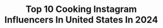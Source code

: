 ---
title: Top 10 Cooking Instagram Influencers In United States In 2024
description: >-
  Find top cooking Instagram influencers in United States in 2024. Most popular hashtags: #easyrecipes #healthyrecipes #foodreels #gifted.
platform: Instagram
hits: 10331
text_top: Discover the best Instagram profiles on inBeat.
text_bottom: Our database aggregates 10331 Instagram influencers like this in United States for you to pitch.
profiles:
  - username: "hellooo_steph"
    fullname: >-
      Steph Contreras
    bio: >-
      🥑 home cooking + local eats 🥐 comfort foods + desserts 📍 sf bay area 👇 find me on TikTok!
    location: "United States"
    followers: 8009
    engagement: 1247
    commentsToLikes: 0.298722
    id: clgcjp82qkd7n0j08b9vvdu00
    verified: false
    hashtags: "#eatprettythings, #gifted, #easyrecipe, #comfortfood"
  - username: "thephillykitchen"
    fullname: >-
      YO ADRIANE!
    bio: >-
      Home cook in Philadelphia and Sullivan Catskills Fried chicken enthusiast 🍗 Cooking what’s on sale or in my CSA
    location: "United States"
    followers: 5682
    engagement: 555
    commentsToLikes: 0.118490
    id: ck8t92eg6mptn0j78571my21j
    verified: false
    hashtags: "#salad, #phillyfoodie, #thephillykitchen, #phillyfoodblogger"
  - username: "gdillon2"
    fullname: >-
      Gabrielle Dillon
    bio: >-
      wife to @ajdillon2 + boy mom lifestyle | family | fashion | cooking 💌: gtoonen@me.com 🍽️: @diningwiththedillons tik tok, shop my feed & codes👇
    location: "United States"
    followers: 31232
    engagement: 797
    commentsToLikes: 0.009095
    id: clbgczgi22ndq0j08mpczlblt
    verified: false
    hashtags: "#babymoon, #pregnancy, #recipes, #pregnant"
  - username: "cynthiavanis"
    fullname: >-
      Cynthia Vanis ✂️🤍
    bio: >-
      Celebrity hairstylist from California living in brooklyn raising a city kid! Clean beauty advocate, home decor lover and some home cooking.
    location: "United States"
    followers: 16959
    engagement: 9101
    commentsToLikes: 0.105575
    id: cl6k05o62jg210i23svqycpe8
    verified: false
    hashtags: "#notokaymovie, #dylanobrien, #zoeydeutch, #sagaftrastrike"
  - username: "flywith_savannah"
    fullname: >-
      Savannah
    bio: >-
      #cabincrew #cooking ❗️沒有其他帳號❗️ E-mail:Savannah54177@gmail.com
    location: "United States"
    followers: 43125
    engagement: 446
    commentsToLikes: 0.040824
    id: ck13bppx5wksw0i191stepak4
    verified: false
    hashtags: "#bangkok, #japan, #travel, #cabincrew"
  - username: "lilmissgurung"
    fullname: >-
      Shraddha Gurung
    bio: >-
      Beauty, Fashion, Dancing and Comfort Cooking❤️ Forbes 100 Digital Stars 2023 ✨ Work : teamlilmissgurung@gmail.com
    location: "United States"
    followers: 253899
    engagement: 729
    commentsToLikes: 0.017993
    id: ck0u29uuezd4i0i196xkh3oi8
    verified: false
    hashtags: "#bikinibody, #sareestyle, #sittingchoreography, #saree"
  - username: "claybourneelder"
    fullname: >-
      Claybourne Elder
    bio: >-
      Dad 🏳‍🌈 NYC - Broadway - DIY - Cooking @gildedagehbo @companybway The Gilded Age on HBO & Company on Broadway
    location: "United States"
    followers: 70136
    engagement: 463
    commentsToLikes: 0.028199
    id: ck8wg4afzgpnw0j788lx9ar7m
    verified: true
    hashtags: "#broadwayandvine, #basquiat, #thegildedagehbo"
  - username: "_cookingwithconstance_"
    fullname: >-
      Constance | Your Favorite Vegan Cousin 👭🏾
    bio: >-
      🌱 here to help you eat more plants 👩🏾‍🍳 recipes • wellness tips • faith • fun(ny) stuff 💌 cookingwithconstance@gmail.com for collabs
    location: "United States"
    followers: 15975
    engagement: 849
    commentsToLikes: 0.087851
    id: ckz42cfzo6fpe0j23or20um92
    verified: false
    hashtags: "#cookingwithconstance, #dairyfreerecipes, #vegansoulfood, #veganuary2023"
  - username: "everytastybite"
    fullname: >-
      Vivi | gluten & dairy free
    bio: >-
      wife & mom of 2 food is my love language❤️ home cooking👩🏻‍🍳 recipes📝 food photography📸 📍orange county, ca
    location: "United States"
    followers: 13060
    engagement: 1754
    commentsToLikes: 0.059100
    id: clc0qpen2inz80j087rk8yu6g
    verified: false
    hashtags: "#senzaglutine, #lactoseintolerant, #sproutsfarmersmarket, #dessertlover"
  - username: "bonitajoo"
    fullname: >-
      joana g
    bio: >-
      God I need you🙏 Fashion, makeup, cooking bring me ☮️
    location: "United States"
    followers: 25055
    engagement: 449
    commentsToLikes: 0.027696
    id: ckxespfel4gsv0j23s6v2h421
    verified: false
    hashtags: "#getreadywithme, #explorepg, #bottomlessmimosas, #morphesweettea"
---